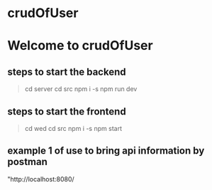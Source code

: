 # crudOfUser
# Welcome to crudOfUser

## steps to start the backend
> cd server
> cd src
> npm i -s
> npm run dev 

## steps to start the frontend
> cd wed
>cd src
>npm i -s
>npm start

## example 1 of use to bring api information by postman 
"http://localhost:8080/
